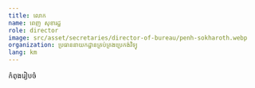 ```yaml
---
title: លោក
name: ពេញ សុខារដ្ឋ
role: director
image: src/asset/secretaries/director-of-bureau/penh-sokharoth.webp
organization: ប្រធាននាយកដ្ឋានគ្រប់គ្រងប្រេកង់វិទ្យុ
lang: km
---
```


កំពុងរៀបចំ


